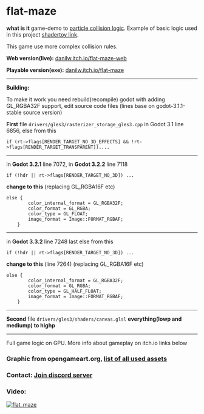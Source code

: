# flat-maze

**what is it** game-demo to [particle collision logic](https://github.com/danilw/godot-utils-and-other). Example of basic logic used in this project [shadertoy link](https://www.shadertoy.com/view/tstSz7).

This game use more complex collision rules.

**Web version(live):** [danilw.itch.io/flat-maze-web](https://danilw.itch.io/flat-maze-web)

**Playable version(exe):** [danilw.itch.io/flat-maze](https://danilw.itch.io/flat-maze)
___

**Building:**

To make it work you need rebuild(recompile) godot with adding GL_RGBA32F support, edit source code files (lines base on godot-3.1.1-stable source version)

**First** file `drivers/gles3/rasterizer_storage_gles3.cpp` in Godot 3.1 line 6856, else from this 
```
if (rt->flags[RENDER_TARGET_NO_3D_EFFECTS] && !rt->flags[RENDER_TARGET_TRANSPARENT])....
```
___

in **Godot 3.2.1** line 7072, in **Godot 3.2.2** line 7118
```
if (!hdr || rt->flags[RENDER_TARGET_NO_3D]) ...
```

**change to this** (replacing GL_RGBA16F etc)
```
else {
		color_internal_format = GL_RGBA32F;
		color_format = GL_RGBA;
		color_type = GL_FLOAT;
		image_format = Image::FORMAT_RGBAF;
	}
```
___

in **Godot 3.3.2** line 7248 last else from this

```
if (!hdr || rt->flags[RENDER_TARGET_NO_3D]) ...
```

**change to this** (line 7264) (replacing GL_RGBA16F etc)

```
else {
		color_internal_format = GL_RGBA32F;
		color_format = GL_RGBA;
		color_type = GL_HALF_FLOAT;
		image_format = Image::FORMAT_RGBAF;
	}
```

___


**Second** file `drivers/gles3/shaders/canvas.glsl` **everything(lowp and mediump) to highp**
___

Full game logic on GPU. More info about gameplay on itch.io links below     

### Graphic from opengameart.org, [list of all used assets](https://github.com/danilw/flat-maze/blob/master/SOURCE_OF_GRAPHIC.md)

### Contact: [**Join discord server**](https://discord.gg/JKyqWgt)

### Video:

[![flat_maze](https://danilw.github.io/godot-utils-and-other/flat_maze_yt.png)](https://youtu.be/HawWnuMn1mc)

